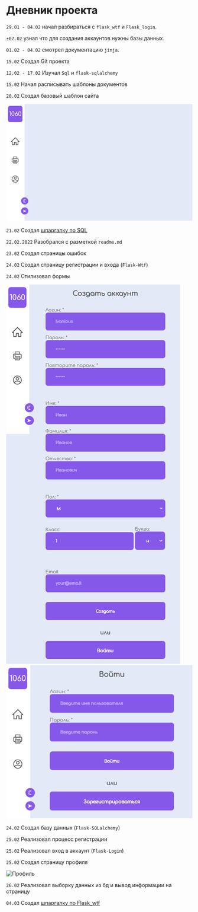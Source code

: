 # Дневник проекта

`29.01 - 04.02`		начал разбираться с `flask_wtf` и `Flask_login`.

`±07.02`		узнал что для создания аккаунтов нужны базы данных.

`01.02 - 04.02` 	смотрел документацию `jinja`.

`15.02` 		Создал Git проекта

`12.02 - 17.02`		Изучал `Sql` и `flask-sqlalchemy`

`15.02` 		Начал расписывать шаблоны документов

`20.02` 		Создал базовый шаблон сайта 

![Базовый шаблон]

`21.02` Создал [шпаргалку по SQL](https://github.com/YelKar/school_portal/blob/main/project/SQL.md)

`22.02.2022` Разобрался с разметкой `readme.md`


`23.02` Создал страницы ошибок

`24.02` Создал страницу регистрации и входа (`Flask-Wtf`)

`24.02` Стилизовал формы

![Регистрация]
![Авторизация]

`24.02` Создал базу данных (`Flask-SQLalchemy`)

`25.02` Реализовал процесс регистрации

`25.02` Реализовал вход в аккаунт (`Flask-Login`)

`25.02` Создал страницу профиля

![Профиль]

`26.02` Реализовал выборку данных из бд и вывод информации на страницу

`04.03` Создал [шпаргалку по Flask_wtf](https://github.com/YelKar/school_portal/blob/main/project/Flask_wtf.md)



[Базовый шаблон]:files_for_md/base_template.png
[Регистрация]:files_for_md/register.png
[Авторизация]:files_for_md/login.png
[Профиль]:files_for_md/profile.png
